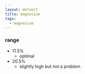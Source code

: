 ```yaml
---
layout: default
title: magnesium
tags: 
  - magnesium
---
```


### range
- 11.5%
  - optimal
- 20.5%
  - slightly high but not a problem
